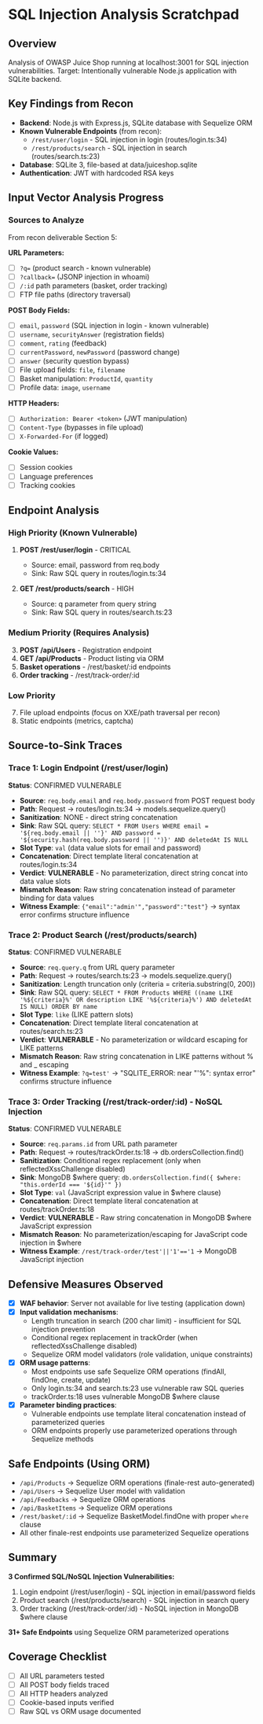 # SQL Injection Analysis Scratchpad

## Overview
Analysis of OWASP Juice Shop running at localhost:3001 for SQL injection vulnerabilities.
Target: Intentionally vulnerable Node.js application with SQLite backend.

## Key Findings from Recon
- **Backend**: Node.js with Express.js, SQLite database with Sequelize ORM
- **Known Vulnerable Endpoints** (from recon):
  - `/rest/user/login` - SQL injection in login (routes/login.ts:34)
  - `/rest/products/search` - SQL injection in search (routes/search.ts:23)
- **Database**: SQLite 3, file-based at data/juiceshop.sqlite
- **Authentication**: JWT with hardcoded RSA keys

## Input Vector Analysis Progress

### Sources to Analyze
From recon deliverable Section 5:

**URL Parameters:**
- [ ] `?q=` (product search - known vulnerable)
- [ ] `?callback=` (JSONP injection in whoami)
- [ ] `/:id` path parameters (basket, order tracking)
- [ ] FTP file paths (directory traversal)

**POST Body Fields:**
- [ ] `email`, `password` (SQL injection in login - known vulnerable)
- [ ] `username`, `securityAnswer` (registration fields)
- [ ] `comment`, `rating` (feedback)
- [ ] `currentPassword`, `newPassword` (password change)
- [ ] `answer` (security question bypass)
- [ ] File upload fields: `file`, `filename`
- [ ] Basket manipulation: `ProductId`, `quantity`
- [ ] Profile data: `image`, `username`

**HTTP Headers:**
- [ ] `Authorization: Bearer <token>` (JWT manipulation)
- [ ] `Content-Type` (bypasses in file upload)
- [ ] `X-Forwarded-For` (if logged)

**Cookie Values:**
- [ ] Session cookies
- [ ] Language preferences
- [ ] Tracking cookies

## Endpoint Analysis

### High Priority (Known Vulnerable)
1. **POST /rest/user/login** - CRITICAL
   - Source: email, password from req.body
   - Sink: Raw SQL query in routes/login.ts:34
   
2. **GET /rest/products/search** - HIGH  
   - Source: q parameter from query string
   - Sink: Raw SQL query in routes/search.ts:23

### Medium Priority (Requires Analysis)
3. **POST /api/Users** - Registration endpoint
4. **GET /api/Products** - Product listing via ORM
5. **Basket operations** - /rest/basket/:id endpoints
6. **Order tracking** - /rest/track-order/:id

### Low Priority
7. File upload endpoints (focus on XXE/path traversal per recon)
8. Static endpoints (metrics, captcha)

## Source-to-Sink Traces

### Trace 1: Login Endpoint (/rest/user/login)
**Status**: CONFIRMED VULNERABLE
- **Source**: `req.body.email` and `req.body.password` from POST request body
- **Path**: Request → routes/login.ts:34 → models.sequelize.query() 
- **Sanitization**: NONE - direct string concatenation
- **Sink**: Raw SQL query: `SELECT * FROM Users WHERE email = '${req.body.email || ''}' AND password = '${security.hash(req.body.password || '')}' AND deletedAt IS NULL`
- **Slot Type**: `val` (data value slots for email and password)
- **Concatenation**: Direct template literal concatenation at routes/login.ts:34
- **Verdict**: **VULNERABLE** - No parameterization, direct string concat into data value slots
- **Mismatch Reason**: Raw string concatenation instead of parameter binding for data values
- **Witness Example**: `{"email":"admin'","password":"test"}` → syntax error confirms structure influence

### Trace 2: Product Search (/rest/products/search)
**Status**: CONFIRMED VULNERABLE  
- **Source**: `req.query.q` from URL query parameter 
- **Path**: Request → routes/search.ts:23 → models.sequelize.query()
- **Sanitization**: Length truncation only (criteria = criteria.substring(0, 200))
- **Sink**: Raw SQL query: `SELECT * FROM Products WHERE ((name LIKE '%${criteria}%' OR description LIKE '%${criteria}%') AND deletedAt IS NULL) ORDER BY name`
- **Slot Type**: `like` (LIKE pattern slots)
- **Concatenation**: Direct template literal concatenation at routes/search.ts:23
- **Verdict**: **VULNERABLE** - No parameterization or wildcard escaping for LIKE patterns
- **Mismatch Reason**: Raw string concatenation in LIKE patterns without % and _ escaping
- **Witness Example**: `?q=test'` → "SQLITE_ERROR: near \"'%\": syntax error" confirms structure influence

### Trace 3: Order Tracking (/rest/track-order/:id) - NoSQL Injection
**Status**: CONFIRMED VULNERABLE
- **Source**: `req.params.id` from URL path parameter
- **Path**: Request → routes/trackOrder.ts:18 → db.ordersCollection.find()
- **Sanitization**: Conditional regex replacement (only when reflectedXssChallenge disabled)
- **Sink**: MongoDB $where query: `db.ordersCollection.find({ $where: "this.orderId === '${id}'" })`
- **Slot Type**: `val` (JavaScript expression value in $where clause)
- **Concatenation**: Direct template literal concatenation at routes/trackOrder.ts:18
- **Verdict**: **VULNERABLE** - Raw string concatenation in MongoDB $where JavaScript expression
- **Mismatch Reason**: No parameterization/escaping for JavaScript code injection in $where
- **Witness Example**: `/rest/track-order/test'||'1'=='1` → MongoDB JavaScript injection

## Defensive Measures Observed
- [x] **WAF behavior**: Server not available for live testing (application down)
- [x] **Input validation mechanisms**: 
  - Length truncation in search (200 char limit) - insufficient for SQL injection prevention
  - Conditional regex replacement in trackOrder (when reflectedXssChallenge disabled)
  - Sequelize ORM model validators (role validation, unique constraints)
- [x] **ORM usage patterns**: 
  - Most endpoints use safe Sequelize ORM operations (findAll, findOne, create, update)
  - Only login.ts:34 and search.ts:23 use vulnerable raw SQL queries 
  - trackOrder.ts:18 uses vulnerable MongoDB $where clause
- [x] **Parameter binding practices**: 
  - Vulnerable endpoints use template literal concatenation instead of parameterized queries
  - ORM endpoints properly use parameterized operations through Sequelize methods

## Safe Endpoints (Using ORM)
- `/api/Products` → Sequelize ORM operations (finale-rest auto-generated)
- `/api/Users` → Sequelize User model with validation
- `/api/Feedbacks` → Sequelize ORM operations  
- `/api/BasketItems` → Sequelize ORM operations
- `/rest/basket/:id` → Sequelize BasketModel.findOne with proper `where` clause
- All other finale-rest endpoints use parameterized Sequelize operations

## Summary
**3 Confirmed SQL/NoSQL Injection Vulnerabilities:**
1. Login endpoint (/rest/user/login) - SQL injection in email/password fields
2. Product search (/rest/products/search) - SQL injection in search query
3. Order tracking (/rest/track-order/:id) - NoSQL injection in MongoDB $where clause

**31+ Safe Endpoints** using Sequelize ORM parameterized operations

## Coverage Checklist
- [ ] All URL parameters tested
- [ ] All POST body fields traced
- [ ] All HTTP headers analyzed
- [ ] Cookie-based inputs verified
- [ ] Raw SQL vs ORM usage documented